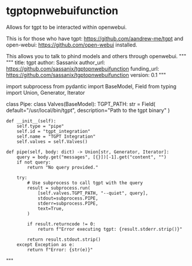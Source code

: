 # tgptopnwebuifunction
Allows for tgpt to be interacted within openwebui.


This is for those who have tgpt: https://github.com/aandrew-me/tgpt and open-webui: https://github.com/open-webui installed.

This allows you to talk to phind models and others through openwebui.
"""
"""
title: tgpt
author: Sassanix
author_url: https://github.com/sassanix/tgptopnwebuifunction
funding_url: https://github.com/sassanix/tgptopnwebuifunction
version: 0.1
"""

import subprocess
from pydantic import BaseModel, Field
from typing import Union, Generator, Iterator


class Pipe:
    class Valves(BaseModel):
        TGPT_PATH: str = Field(
            default="/usr/local/bin/tgpt", description="Path to the tgpt binary"
        )

    def __init__(self):
        self.type = "pipe"
        self.id = "tgpt_integration"
        self.name = "TGPT Integration"
        self.valves = self.Valves()

    def pipe(self, body: dict) -> Union[str, Generator, Iterator]:
        query = body.get("messages", [{}])[-1].get("content", "")
        if not query:
            return "No query provided."

        try:
            # Use subprocess to call tgpt with the query
            result = subprocess.run(
                [self.valves.TGPT_PATH, "--quiet", query],
                stdout=subprocess.PIPE,
                stderr=subprocess.PIPE,
                text=True,
            )

            if result.returncode != 0:
                return f"Error executing tgpt: {result.stderr.strip()}"

            return result.stdout.strip()
        except Exception as e:
            return f"Error: {str(e)}"
"""
